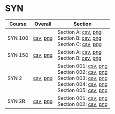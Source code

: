# SYN

| Course | Overall | Section |
| ------ | ------- | ------- |
| SYN 100 | [csv](https://github.com/UCSD-Historical-Enrollment-Data/2024Summer1/blob/main/overall/SYN%20100.csv), [png](https://raw.githubusercontent.com/UCSD-Historical-Enrollment-Data/2024Summer1/main/plot_overall/SYN%20100.png) | Section A: [csv](https://github.com/UCSD-Historical-Enrollment-Data/2024Summer1/blob/main/section/SYN%20100_A.csv), [png](https://raw.githubusercontent.com/UCSD-Historical-Enrollment-Data/2024Summer1/main/plot_section/SYN%20100_A.png)<br>Section B: [csv](https://github.com/UCSD-Historical-Enrollment-Data/2024Summer1/blob/main/section/SYN%20100_B.csv), [png](https://raw.githubusercontent.com/UCSD-Historical-Enrollment-Data/2024Summer1/main/plot_section/SYN%20100_B.png)<br>Section C: [csv](https://github.com/UCSD-Historical-Enrollment-Data/2024Summer1/blob/main/section/SYN%20100_C.csv), [png](https://raw.githubusercontent.com/UCSD-Historical-Enrollment-Data/2024Summer1/main/plot_section/SYN%20100_C.png) |
| SYN 150 | [csv](https://github.com/UCSD-Historical-Enrollment-Data/2024Summer1/blob/main/overall/SYN%20150.csv), [png](https://raw.githubusercontent.com/UCSD-Historical-Enrollment-Data/2024Summer1/main/plot_overall/SYN%20150.png) | Section A: [csv](https://github.com/UCSD-Historical-Enrollment-Data/2024Summer1/blob/main/section/SYN%20150_A.csv), [png](https://raw.githubusercontent.com/UCSD-Historical-Enrollment-Data/2024Summer1/main/plot_section/SYN%20150_A.png)<br>Section B: [csv](https://github.com/UCSD-Historical-Enrollment-Data/2024Summer1/blob/main/section/SYN%20150_B.csv), [png](https://raw.githubusercontent.com/UCSD-Historical-Enrollment-Data/2024Summer1/main/plot_section/SYN%20150_B.png) |
| SYN 2 | [csv](https://github.com/UCSD-Historical-Enrollment-Data/2024Summer1/blob/main/overall/SYN%202.csv), [png](https://raw.githubusercontent.com/UCSD-Historical-Enrollment-Data/2024Summer1/main/plot_overall/SYN%202.png) | Section 001: [csv](https://github.com/UCSD-Historical-Enrollment-Data/2024Summer1/blob/main/section/SYN%202_001.csv), [png](https://raw.githubusercontent.com/UCSD-Historical-Enrollment-Data/2024Summer1/main/plot_section/SYN%202_001.png)<br>Section 002: [csv](https://github.com/UCSD-Historical-Enrollment-Data/2024Summer1/blob/main/section/SYN%202_002.csv), [png](https://raw.githubusercontent.com/UCSD-Historical-Enrollment-Data/2024Summer1/main/plot_section/SYN%202_002.png)<br>Section 003: [csv](https://github.com/UCSD-Historical-Enrollment-Data/2024Summer1/blob/main/section/SYN%202_003.csv), [png](https://raw.githubusercontent.com/UCSD-Historical-Enrollment-Data/2024Summer1/main/plot_section/SYN%202_003.png)<br>Section 004: [csv](https://github.com/UCSD-Historical-Enrollment-Data/2024Summer1/blob/main/section/SYN%202_004.csv), [png](https://raw.githubusercontent.com/UCSD-Historical-Enrollment-Data/2024Summer1/main/plot_section/SYN%202_004.png)<br>Section 005: [csv](https://github.com/UCSD-Historical-Enrollment-Data/2024Summer1/blob/main/section/SYN%202_005.csv), [png](https://raw.githubusercontent.com/UCSD-Historical-Enrollment-Data/2024Summer1/main/plot_section/SYN%202_005.png) |
| SYN 2R | [csv](https://github.com/UCSD-Historical-Enrollment-Data/2024Summer1/blob/main/overall/SYN%202R.csv), [png](https://raw.githubusercontent.com/UCSD-Historical-Enrollment-Data/2024Summer1/main/plot_overall/SYN%202R.png) | Section 001: [csv](https://github.com/UCSD-Historical-Enrollment-Data/2024Summer1/blob/main/section/SYN%202R_001.csv), [png](https://raw.githubusercontent.com/UCSD-Historical-Enrollment-Data/2024Summer1/main/plot_section/SYN%202R_001.png)<br>Section 002: [csv](https://github.com/UCSD-Historical-Enrollment-Data/2024Summer1/blob/main/section/SYN%202R_002.csv), [png](https://raw.githubusercontent.com/UCSD-Historical-Enrollment-Data/2024Summer1/main/plot_section/SYN%202R_002.png) |
